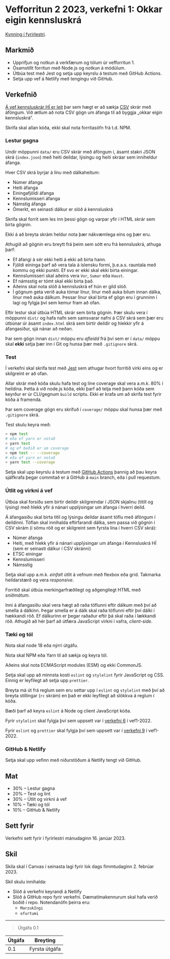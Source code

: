 # Vefforritun 2 2023, verkefni 1: Okkar eigin kennsluskrá

[Kynning í fyrirlestri](https://youtu.be/Mjrug2-LGfk).

## Markmið

- Upprifjun og notkun á verkfærum og tólum úr vefforritun 1.
- Ósamstillt forritun með Node.js og notkun á módúlum.
- Útbúa test með Jest og setja upp keyrslu á testum með GitHub Actions.
- Setja upp vef á Netlify með tengingu við GitHub.

## Verkefnið

[Á vef kennsluskrár HÍ er leit](https://ugla.hi.is/kennsluskra/index.php?tab=nam&chapter=leit) þar sem hægt er að sækja [CSV](https://en.wikipedia.org/wiki/Comma-separated_values) skrár með áföngum. Við ætlum að nota CSV gögn um áfanga til að byggja „okkar eigin kennsluskrá“.

Skrifa skal allan kóða, ekki skal nota forritasöfn frá t.d. NPM.

### Lestur gagna

Undir möppunni `data/` eru CSV skrár með áföngum í, ásamt stakri JSON skrá (`index.json`) með heiti deildar, lýsingu og heiti skráar sem inniheldur áfanga.

Hver CSV skrá byrjar á línu með dálkaheitum:

- Númer áfanga
- Heiti áfanga
- Einingafjöldi áfanga
- Kennslumisseri áfanga
- Námstig áfanga
- Ómerkt, en seinasti dálkur er slóð á kennsluskrá

Skrifa skal forrit sem les inn þessi gögn og varpar yfir í HTML skrár sem birta gögnin.

Ekki á að breyta skrám heldur nota þær nákvæmlega eins og þær eru.

Athugið að gögnin eru breytt frá þeim sem sótt eru frá kennsluskrá, athuga þarf:

- Ef áfangi á sér ekki heiti á ekki að birta hann.
- Fjöldi eininga þarf að vera tala á íslensku formi, þ.e.a.s. rauntala með kommu og ekki punkti. Ef svo er ekki skal ekki birta einingar.
- Kennslumisseri skal aðeins vera `Vor`, `Sumar` eða `Haust`.
- Ef námsstig er tómt skal ekki birta það.
- Aðeins skal nota slóð á kennsluskrá ef hún er gild slóð.
- Í gögnum geta verið auka tómar línur, línur með auka bilum innan dálka, línur með auka dálkum. Þessar línur skal birta ef gögn eru í grunninn í lagi og fylgja því sem kemur fram að ofan.

Eftir lestur skal útbúa HTML skrár sem birta gögnin. Þær skulu vera í möppunni `dist/` og hafa nafn sem samsvarar nafni á CSV skrá sem þær eru útbúnar úr ásamt `index.html` skrá sem birtir deildir og hlekkir yfir á áfangasíður, sjá nánar að neðan.

Þar sem gögn innan `dist/` möppu eru _afleidd_ frá því sem er í `data/` möppu skal **ekki** setja þær inn í Git og hunsa þær með `.gitignore` skrá.

### Test

Í verkefni skal skrifa test með [Jest](https://jestjs.io/) sem athugar hvort forritið virki eins og er skilgreint er að ofan.

Allar skrár með kóða skulu hafa test og line coverage skal vera a.m.k. 80% í heildina. Þetta á við node.js kóða, ekki þarf að telja með þann kóða sem keyrður er úr CLI/gegnum `build` scriptu. Ekki er krafa um að skrifa test fyrir kóða á framenda.

Þar sem coverage gögn eru skrifuð í `coverage/` möppu skal hunsa þær með `.gitignore` skrá.

Test skulu keyra með:

```bash
> npm test
# eða ef yarn er notað
> yarn test
# og ef beðið er um coverage
> npm test -- --coverage
# eða ef yarn er notað
> yarn test --coverage
```

Setja skal upp keyrslu á testum með [GitHub Actions](https://docs.github.com/en/actions) þannig að þau keyra sjálfkrafa þegar commitað er á GitHub á `main` branch, eða í pull requestum.

### Útlit og virkni á vef

Útbúa skal forsíðu sem birtir deildir skilgreindar í JSON skjalinu (titill og lýsing) með hlekk yfir á nánari upplýsingar um áfanga í hverri deild.

Á áfangasíðu skal birta titil og lýsingu deildar ásamt töflu með áföngum í deildinni. Töflan skal innihalda eftirfarandi dálka, sem passa við gögnin í CSV skrám (í sömu röð og er skilgreint sem fyrsta lína í hverri CSV skrá):

- Númer áfanga
- Heiti, með hlekk yfir á nánari upplýsingar um áfanga í Kennsluskrá HÍ (sem er seinasti dálkur í CSV skránni)
- ETSC einingar
- Kennslumisseri
- Námsstig

Setja skal upp a.m.k. _einfalt_ útlit á vefnum með flexbox eða grid. Takmarka heildarstærð og vera _responsive_.

Forritið skal útbúa merkingarfræðilegt og aðgengilegt HTML með _sniðmátum_.

Inni á áfangasíðu skal vera hægt að raða töflunni eftir dálkum með því að smella á dálkinn. Þegar smella er á dálk skal raða töflunni eftir því dálki í hækkandi röð. Ef dálkurinn er þegar raðaður eftir þá skal raða í lækkandi röð. Athugið að hér þarf að útfæra JavaScript virkni í vafra, _client-side_.

### Tæki og tól

Nota skal node 18 eða nýrri útgáfu.

Nota skal NPM eða Yarn til að sækja og keyra tól.

Aðeins skal nota ECMAScript modules (ESM) og ekki CommonJS.

Setja skal upp að minnsta kosti `eslint` og `stylelint` fyrir JavaScript og CSS. Einnig er leyfilegt að setja upp `prettier`.

Breyta má út frá reglum sem eru settar upp í `eslint` og `stylelint` með því að breyta stillingar (`rc` skrám) en það er ekki leyfilegt að slökkva á reglum í kóða.

Bæði þarf að keyra `eslint` á Node og client JavaScript kóða.

Fyrir `stylelint` skal fylgja því sem uppsett var í [verkefni 6](https://github.com/vefforritun/vef1-2022-v6-synilausn) í vef1-2022.

Fyrir `eslint` og `prettier` skal fylgja því sem uppsett var í [verkefni 9](https://github.com/vefforritun/vef1-2022-v9-synilausn) í vef1-2022.

### GitHub & Netlify

Setja skal upp vefinn með niðurstöðum á Netlify tengt við GitHub.

## Mat

- 30% – Lestur gagna
- 20% – Test og lint
- 30% – Útlit og virkni á vef
- 10% – Tæki og tól
- 10% – GitHub & Netlify

## Sett fyrir

Verkefni sett fyrir í fyrirlestri mánudaginn 16. janúar 2023.

## Skil

Skila skal í Canvas í seinasta lagi fyrir lok dags fimmtudaginn 2. febrúar 2023.

Skil skulu innihalda:

- Slóð á verkefni keyrandi á Netlify
- Slóð á GitHub repo fyrir verkefni. Dæmatímakennurum skal hafa verið boðið í repo. Notendanöfn þeirra eru:
  - `MarzukIngi`
  - `ofurtumi`

---

> Útgáfa 0.1

| Útgáfa | Breyting      |
| ------ | ------------- |
| 0.1    | Fyrsta útgáfa |
